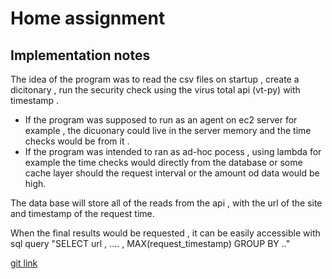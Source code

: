 # Home assignment 

## Implementation notes 
The idea of the program was to read the csv files on startup , create a dicitonary , run the security check using the virus total api (vt-py) with timestamp .
- If the program was supposed to run as an agent on ec2 server for example , the dicuonary could live in the server memory and the time checks would be from it .
-   If the program was intended to ran as ad-hoc pocess , using lambda for example the time checks would directly from the database or some cache layer should the  request interval or the amount od data would be high. 

The data base will store all of the reads from the api , with the url of the site and timestamp of the request time. 

When the final results would be requested , 
it can be easily accessible with sql query 
"SELECT url , .... , MAX(request_timestamp) GROUP BY .."

[git link](https://github.com/niv26/elm-task/tree/main/PYTHON-TASK)